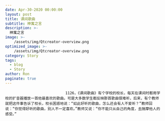 ```yaml
---
date: Apr-30-2020 00:00:00
layout: post
title: 课间歌曲
subtitle: 神寓之言
description: >-
  神寓之言
image: >-
    /assets/img/Qtcreator-overview.png
optimized_image: >-
    /assets/img/Qtcreator-overview.png
category: Story
tags:
  - blog
  - Story
author: Ron
paginate: true
---
```


							　　1126，《课间歌曲》有个学校的校长，每天在课间时都用学校的扩音器播放一首他最喜欢的歌曲。可是大多数学生都反映那首歌曲很难听，后来，有个教师就把这件事告诉了校长，校长困惑地说：“如此好听的歌曲，怎么还会有人不爱听？”教师回说：“你觉得好听的歌曲，别人不一定喜欢。”教师又说：“你不能只从自己的角度，去揣摩他人的感受。”
							
							
						